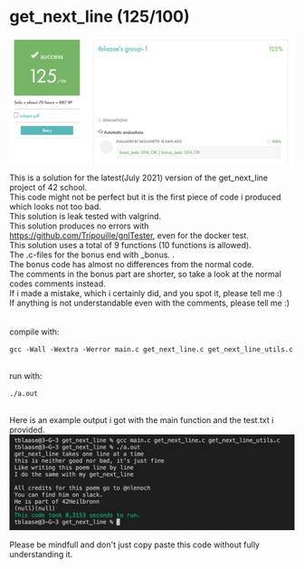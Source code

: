 # get_next_line (125/100)

<img src="images/result.png" >

This is a solution for the latest(July 2021) version of the get_next_line project of 42 school.<br>
This code might not be perfect but it is the first piece of code i produced which looks not too bad.<br>
This solution is leak tested with valgrind.<br>
This solution produces no errors with https://github.com/Tripouille/gnlTester, even for the docker test.<br>
This solution uses a total of 9 functions (10 functions is allowed).<br>
The .c-files for the bonus end with _bonus. .<br>
The bonus code has almost no differences from the normal code.<br>
The comments in the bonus part are shorter, so take a look at the normal codes comments instead.<br>
If i made a mistake, which i certainly did, and you spot it, please tell me :)<br>
If anything is not understandable even with the comments, please tell me :)<br>
<br>
<br>compile with:<br>

```
gcc -Wall -Wextra -Werror main.c get_next_line.c get_next_line_utils.c
```

<br>run with:<br>

```
./a.out
```

<br>
Here is an example output i got with the main function and the test.txt i provided.<br>
<img src="images/output.png" >

Please be mindfull and don't just copy paste this code without fully understanding it.<br>
